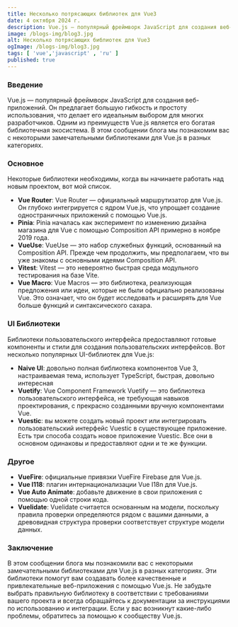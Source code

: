 ```yaml
---
title: Несколько потрясающих библиотек для Vue3
date: 4 октября 2024 г.
description: Vue.js — популярный фреймворк JavaScript для создания веб-приложений. В этом сообщении блога мы познакомим вас с некоторыми замечательными библиотеками для Vue.js в разных категориях.
image: /blogs-img/blog3.jpg
alt: Несколько потрясающих библиотек для Vue3
ogImage: /blogs-img/blog3.jpg
tags: [ 'vue','javascript' , 'ru' ]
published: true
---
```


### Введение

Vue.js — популярный фреймворк JavaScript для создания веб-приложений. Он предлагает большую гибкость и простоту
использования, что делает его идеальным выбором для многих разработчиков. Одним из преимуществ Vue.js является его
богатая библиотечная экосистема. В этом сообщении блога мы познакомим вас с некоторыми замечательными библиотеками для
Vue.js в разных категориях.

### Основное

Некоторые библиотеки необходимы, когда вы начинаете работать над новым проектом, вот мой список.

- **Vue Router**: Vue Router — официальный маршрутизатор для Vue.js. Он глубоко интегрируется с ядром Vue.js, что
  упрощает создание одностраничных приложений с помощью Vue.js.
- **Pinia**: Pinia началась как эксперимент по изменению дизайна магазина для Vue с помощью Composition API примерно в
  ноябре 2019 года.
- **VueUse**: VueUse — это набор служебных функций, основанный на Composition API. Прежде чем продолжить, мы
  предполагаем, что вы уже знакомы с основными идеями Composition API.
- **Vitest**: Vitest — это невероятно быстрая среда модульного тестирования на базе Vite.
- **Vue Macro**: Vue Macros — это библиотека, реализующая предложения или идеи, которые не были официально реализованы
  Vue. Это означает, что он будет исследовать и расширять для Vue больше функций и синтаксического сахара.

### UI Библиотеки

Библиотеки пользовательского интерфейса предоставляют готовые компоненты и стили для создания пользовательских
интерфейсов. Вот несколько популярных UI-библиотек для Vue.js:

- **Naive UI**: довольно полная библиотека компонентов Vue 3, настраиваемая тема, использует TypeScript, быстрая,
  довольно интересная
- **Vuetify**: Vue Component Framework Vuetify — это библиотека пользовательского интерфейса, не требующая навыков
  проектирования, с прекрасно созданными вручную компонентами Vue.
- **Vuestic**: вы можете создать новый проект или интегрировать пользовательский интерфейс Vuestic в существующее
  приложение. Есть три способа создать новое приложение Vuestic. Все они в основном одинаковы и предоставляют одни и те
  же функции.

### Другое

- **VueFire**: официальные привязки VueFire Firebase для Vue.js.
- **Vue I118**: плагин интернационализации Vue I18n для Vue.js.
- **Vue Auto Animate**: добавьте движение в свои приложения с помощью одной строки кода.
- **Vuelidate**: Vuelidate считается основанным на модели, поскольку правила проверки определяются рядом с вашими
  данными, а древовидная структура проверки соответствует структуре модели данных.

### Заключение

В этом сообщении блога мы познакомили вас с некоторыми замечательными библиотеками для Vue.js в разных категориях. Эти
библиотеки помогут вам создавать более качественные и привлекательные веб-приложения с помощью Vue.js. Не забудьте
выбрать правильную библиотеку в соответствии с требованиями вашего проекта и всегда обращайтесь к документации за
инструкциями по использованию и интеграции. Если у вас возникнут какие-либо проблемы, обратитесь за помощью к сообществу
Vue.js.
